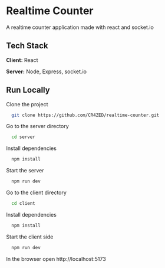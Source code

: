 
# Realtime Counter

A realtime counter application made with react and socket.io


## Tech Stack

**Client:** React

**Server:** Node, Express, socket.io


## Run Locally

Clone the project

```bash
  git clone https://github.com/CR4ZED/realtime-counter.git
```

Go to the server directory

```bash
  cd server
```

Install dependencies

```bash
  npm install
```

Start the server

```bash
  npm run dev
```

Go to the client directory

```bash
  cd client
```

Install dependencies

```bash
  npm install
```

Start the client side

```bash
  npm run dev
```

In the browser open http://localhost:5173